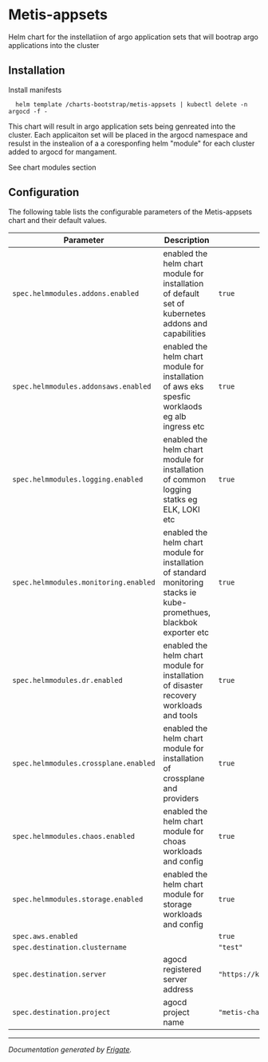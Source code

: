 
Metis-appsets
===========

Helm chart for the instellatiion of argo application sets that will bootrap argo applications into the cluster


## Installation

Install manifests
```
  helm template /charts-bootstrap/metis-appsets | kubectl delete -n argocd -f -
```

This chart will result in argo application sets being genreated into the cluster.
Each applicaiton set will be placed in the argocd namespace and resulst in the instealion of a a coresponfing helm "module" for
each cluster added to argocd for mangament.

See chart modules section
## Configuration

The following table lists the configurable parameters of the Metis-appsets chart and their default values.

| Parameter                | Description             | Default        |
| ------------------------ | ----------------------- | -------------- |
| `spec.helmmodules.addons.enabled` | enabled the helm chart module for installation of default set of kubernetes addons and capabilities | `true` |
| `spec.helmmodules.addonsaws.enabled` | enabled the helm chart module for installation of aws eks spesfic worklaods eg alb ingress etc | `true` |
| `spec.helmmodules.logging.enabled` | enabled the helm chart module for installation of common logging statks eg ELK, LOKI etc | `true` |
| `spec.helmmodules.monitoring.enabled` | enabled the helm chart module for installation of standard monitoring stacks ie kube-promethues, blackbok exporter etc | `true` |
| `spec.helmmodules.dr.enabled` | enabled the helm chart module for installation of disaster recovery workloads and tools | `true` |
| `spec.helmmodules.crossplane.enabled` | enabled the helm chart module for installation of crossplane and providers | `true` |
| `spec.helmmodules.chaos.enabled` | enabled the helm chart module for choas workloads and config | `true` |
| `spec.helmmodules.storage.enabled` | enabled the helm chart module for storage workloads and config | `true` |
| `spec.aws.enabled` |  | `true` |
| `spec.destination.clustername` |  | `"test"` |
| `spec.destination.server` | agocd registered server address | `"https://kubernetes.default.svc"` |
| `spec.destination.project` | agocd project name | `"metis-chart"` |



---
_Documentation generated by [Frigate](https://frigate.readthedocs.io)._

